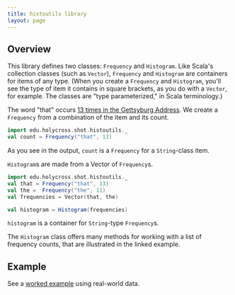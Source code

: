 ```yaml
---
title: histoutils library
layout: page
---
```



## Overview

This library defines two classes: `Frequency` and `Histogram`.  Like Scala's collection classes (such as `Vector`), `Frequency` and `Histogram` are containers for items of any type.  (When you create a `Frequency` and `Histogram`, you'll see the type of item it contains in square brackets, as you do with a `Vector`, for example. The classes are "type parameterized," in Scala terminology.)

The word "that" occurs [13 times in the Gettsyburg Address](https://mybinder.org/v2/gh/neelsmith/gettysburg/master?filepath=nbs%2Fzipf.ipynb).  We create a `Frequency` from a combination of the item and its count.


```scala mdoc
import edu.holycross.shot.histoutils._
val count = Frequency("that", 13)
```

As you see in the output, `count` is a `Frequency` for a `String`-class item.

`Histogram`s are made from a Vector of `Frequency`s.

```scala mdoc:silent
import edu.holycross.shot.histoutils._
val that = Frequency("that", 13)
val the =  Frequency("the", 11)
val frequencies = Vector(that, the)
```
```scala mdoc
val histogram = Histogram(frequencies)
```

`histogram` is a container for `String`-type `Frequency`s.

The `Histogram` class offers many methods for working with a list of frequency counts, that are illustrated in the linked example.

## Example

See a [worked example](./worked-example/) using real-world data.
